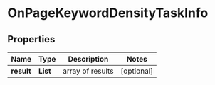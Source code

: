 # OnPageKeywordDensityTaskInfo


## Properties

| Name | Type | Description | Notes |
|------------ | ------------- | ------------- | -------------|
**result** | **List<OnPageKeywordDensityResultInfo>** | array of results |[optional]|